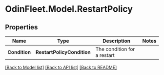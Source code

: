 # OdinFleet.Model.RestartPolicy

## Properties

Name | Type | Description | Notes
------------ | ------------- | ------------- | -------------
**Condition** | **RestartPolicyCondition** | The condition for a restart | 

[[Back to Model list]](../README.md#documentation-for-models) [[Back to API list]](../README.md#documentation-for-api-endpoints) [[Back to README]](../README.md)

